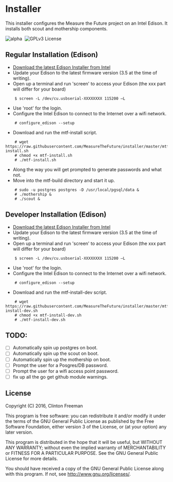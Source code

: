 # Installer

This installer configures the Measure the Future project on an Intel Edison. It installs both scout and mothership components.

![alpha](https://img.shields.io/badge/stability-alpha-orange.svg?style=flat "Alpha")&nbsp;
 ![GPLv3 License](https://img.shields.io/badge/license-GPLv3-blue.svg?style=flat "GPLv3 License")

## Regular Installation (Edison)

* [Download the latest Edison Installer from Intel](https://software.intel.com/en-us/iot/hardware/edison/downloads)
* Update your Edison to the latest firmware version (3.5 at the time of writing).
* Open up a terminal and run 'screen' to access your Edison (the xxx part will differ for your board)
```
	$ screen -L /dev/cu.usbserial-XXXXXXXX 115200 –L
```
* Use 'root' for the login.
* Configure the Intel Edison to connect to the Internet over a wifi network.
```
	# configure_edison --setup
```
* Download and run the mtf-install script.
```
	# wget https://raw.githubusercontent.com/MeasureTheFuture/installer/master/mtf-install.sh
	# chmod +x mtf-install.sh
	# ./mtf-install.sh
```
* Along the way you will get prompted to generate passwords and what not.
* Move into the mtf-build directory and start it up.
```
	# sudo -u postgres postgres -D /usr/local/pgsql/data &
	# ./mothership &
	# ./scout &
```

## Developer Installation (Edison)

* [Download the latest Edison Installer from Intel](https://software.intel.com/en-us/iot/hardware/edison/downloads)
* Update your Edison to the latest firmware version (3.5 at the time of writing).
* Open up a terminal and run 'screen' to access your Edison (the xxx part will differ for your board)
```
	$ screen -L /dev/cu.usbserial-XXXXXXXX 115200 –L
```
* Use 'root' for the login.
* Configure the Intel Edison to connect to the Internet over a wifi network.
```
	# configure_edison --setup
```
* Download and run the mtf-install-dev script.
```
	# wget https://raw.githubusercontent.com/MeasureTheFuture/installer/master/mtf-install-dev.sh
	# chmod +x mtf-install-dev.sh
	# ./mtf-install-dev.sh
```

## TODO:
- [ ] Automatically spin up postgres on boot.
- [ ] Automatically spin up the scout on boot.
- [ ] Automatically spin up the mothership on boot.
- [ ] Prompt the user for a Posgres/DB password.
- [ ] Prompt the user for a wifi access point password.
- [ ] fix up all the go get github module warnings.

## License

Copyright (C) 2016, Clinton Freeman

This program is free software: you can redistribute it and/or modify
it under the terms of the GNU General Public License as published by
the Free Software Foundation, either version 3 of the License, or
(at your option) any later version.

This program is distributed in the hope that it will be useful,
but WITHOUT ANY WARRANTY; without even the implied warranty of
MERCHANTABILITY or FITNESS FOR A PARTICULAR PURPOSE.  See the
GNU General Public License for more details.

You should have received a copy of the GNU General Public License
along with this program.  If not, see <http://www.gnu.org/licenses/>.
